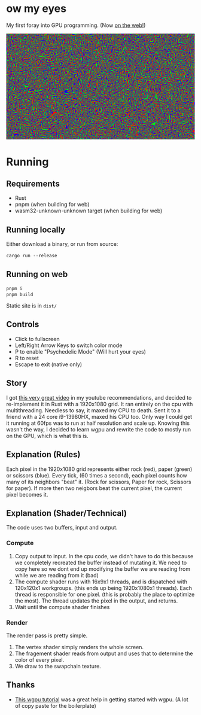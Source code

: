 # ow my eyes
My first foray into GPU programming. (Now [on the web!](https://owmyeyes.wackery.com/))

![ow my eyes](ow.png)

# Running

## Requirements
* Rust
* pnpm (when building for web)
* wasm32-unknown-unknown target (when building for web)


## Running locally
Either download a binary, or run from source:
```
cargo run --release
```

## Running on web

```
pnpm i
pnpm build
```
Static site is in `dist/`

## Controls
* Click to fullscreen
* Left/Right Arrow Keys to switch color mode
* P to enable "Psychedelic Mode" (Will hurt your eyes)
* R to reset
* Escape to exit (native only)

## Story
I got [this very great video](https://www.youtube.com/watch?v=TvZI6Xc0J1Y) in my youtube recommendations, and decided to re-implement it in Rust with a 1920x1080 grid. It ran entirely on the cpu with multithreading. Needless to say, it maxed my CPU to death. Sent it to a friend with a 24 core i9-13980HX, maxed his CPU too. Only way I could get it running at 60fps was to run at half resolution and scale up. Knowing this wasn't the way, I decided to learn wgpu and rewrite the code to mostly run on the GPU, which is what this is.

## Explanation (Rules)
Each pixel in the 1920x1080 grid represents either rock (red), paper (green) or scissors (blue). Every tick, (60 times a second), each pixel counts how many of its neighbors "beat" it. (Rock for scissors, Paper for rock, Scissors for paper). If more then two neigbors beat the current pixel, the current pixel becomes it.

## Explanation (Shader/Technical)
The code uses two buffers, input and output.
### Compute
1. Copy output to input. In the cpu code, we didn't have to do this because we completely recreated the buffer instead of mutating it. We need to copy here so we dont end up modifying the buffer we are reading from while we are reading from it (bad)
2. The compute shader runs with 16x9x1 threads, and is dispatched with 120x120x1 workgroups. (this ends up being 1920x1080x1 threads). Each thread is responsible for one pixel. (this is probably the place to optimize the most). The thread updates the pixel in the output, and returns.
3. Wait until the compute shader finishes

### Render
The render pass is pretty simple.
1. The vertex shader simply renders the whole screen.
2. The fragement shader reads from output and uses that to determine the color of every pixel.
3. We draw to the swapchain texture.

## Thanks
* [This wgpu tutorial](https://sotrh.github.io/learn-wgpu/) was a great help in getting started with wgpu. (A lot of copy paste for the boilerplate)